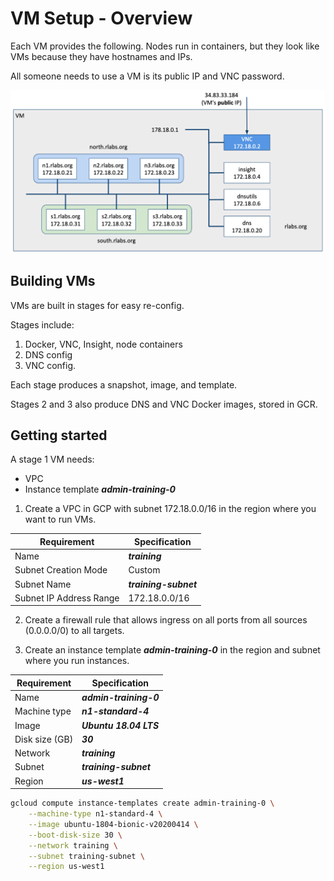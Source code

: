 # VM Setup - Overview

Each VM provides the following. Nodes run in containers, but they look like VMs because they have hostnames and IPs.

All someone needs to use a VM is its public IP and VNC password.

![](../images/00-vm-overview.png)

## Building VMs

VMs are built in stages for easy re-config.

Stages include:
1. Docker, VNC, Insight, node containers
2. DNS config
3. VNC config.

Each stage produces a snapshot, image, and template.

Stages 2 and 3 also produce DNS and VNC Docker images, stored in GCR.

## Getting started

A stage 1 VM needs:
- VPC
- Instance template ***admin-training-0***

1. Create a VPC in GCP with subnet 172.18.0.0/16 in the region where you want to run VMs.

Requirement | Specification
------------|--------------
Name | ***training***
Subnet Creation Mode | Custom
Subnet Name | ***training-subnet***
Subnet IP Address Range | 172.18.0.0/16

2. Create a firewall rule that allows ingress on all ports from all sources (0.0.0.0/0) to all targets.

3. Create an instance template ***admin-training-0*** in the region and subnet where you run instances.
  
Requirement  | Specification  
------------ | -------------
Name | ***admin-training-0***
Machine type | ***n1-standard-4***
Image | ***Ubuntu 18.04 LTS***
Disk size (GB) | ***30***
Network | ***training***
Subnet | ***training-subnet***
Region | ***us-west1***

```bash
gcloud compute instance-templates create admin-training-0 \
    --machine-type n1-standard-4 \
    --image ubuntu-1804-bionic-v20200414 \
    --boot-disk-size 30 \
    --network training \
    --subnet training-subnet \
    --region us-west1
 
```

